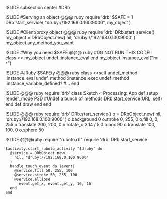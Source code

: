 !SLIDE subsection center
#DRb


!SLIDE
#Serving an object
    @@@ ruby
    require 'drb'
    $SAFE = 1
    DRb.start_service(
      "druby://192.168.0.100:9000",
      my_object
    )

!SLIDE
#Client/proxy object
    @@@ ruby
    require 'drb'
    DRb.start_service()
    my_object = DRbObject.new(
      nil,
      'druby://192.168.0.100:9000'
    )
    my_object.any_method_you_want

!SLIDE
#Why you need $SAFE
    @@@ ruby
    #DO NOT RUN THIS CODE!!
    class << my_object
      undef :instance_eval
    end
    my_object.instance_eval("`rm *`")

!SLIDE
#JRuby $SAFEty
    @@@ ruby
    class <<self
        undef_method :instance_eval
        undef_method :instance_exec
        undef_method :instance_variable_defined?
        #...
    end

!SLIDE
    @@@ ruby
    require 'drb'
    class Sketch < Processing::App
        def setup
            render_mode P3D
            #Undef a bunch of methods
            DRb.start_service(URL, self)
        end
        def draw
        end
    end
    
    
!SLIDE
    @@@ ruby
    require 'drb'
    DRb.start_service()
    o = DRbObject.new(
      nil,
      'druby://192.168.0.100:9000'
    )
    o.background 0
    o.stroke 0, 255, 0
    o.fill 0, 0, 255
    o.translate 200, 200, 0
    o.rotate_x 3.14 / 5.0
    o.box 90
    o.translate 100, 100, 0
    o.sphere 50

!SLIDE
    @@@ruby
    require "ruboto.rb"
    require 'drb'
    DRb.start_service

    $activity.start_ruboto_activity "$druby" do
      @service = DRbObject.new(
        nil, "druby://192.168.0.100:9000"
      )
      handle_touch_event do |event|
        @service.fill 50, 255, 100
        @service.stroke 50, 255, 100
        @service.ellipse
          event.get_x, event.get_y, 16, 16
      end
    end
    